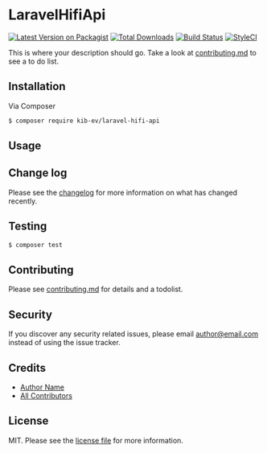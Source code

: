 # LaravelHifiApi

[![Latest Version on Packagist][ico-version]][link-packagist]
[![Total Downloads][ico-downloads]][link-downloads]
[![Build Status][ico-travis]][link-travis]
[![StyleCI][ico-styleci]][link-styleci]

This is where your description should go. Take a look at [contributing.md](contributing.md) to see a to do list.

## Installation

Via Composer

``` bash
$ composer require kib-ev/laravel-hifi-api
```

## Usage

## Change log

Please see the [changelog](changelog.md) for more information on what has changed recently.

## Testing

``` bash
$ composer test
```

## Contributing

Please see [contributing.md](contributing.md) for details and a todolist.

## Security

If you discover any security related issues, please email author@email.com instead of using the issue tracker.

## Credits

- [Author Name][link-author]
- [All Contributors][link-contributors]

## License

MIT. Please see the [license file](license.md) for more information.

[ico-version]: https://img.shields.io/packagist/v/kib-ev/laravel-hifi-api.svg?style=flat-square
[ico-downloads]: https://img.shields.io/packagist/dt/kib-ev/laravel-hifi-api.svg?style=flat-square
[ico-travis]: https://img.shields.io/travis/kib-ev/laravel-hifi-api/master.svg?style=flat-square
[ico-styleci]: https://styleci.io/repos/12345678/shield

[link-packagist]: https://packagist.org/packages/kib-ev/laravel-hifi-api
[link-downloads]: https://packagist.org/packages/kib-ev/laravel-hifi-api
[link-travis]: https://travis-ci.org/kib-ev/laravel-hifi-api
[link-styleci]: https://styleci.io/repos/12345678
[link-author]: https://github.com/kib-ev
[link-contributors]: ../../contributors

